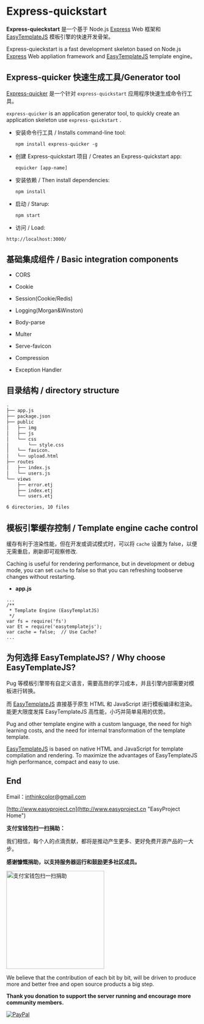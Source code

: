# Express-quickstart

**Express-quieckstart** 是一个基于 Node.js [Express](http://expressjs.com/ "Express - Node.js web application framework") Web 框架和 [EasyTemplateJS](https://github.com/ushelp/EasyTemplateJS "EasyTemplateJS")  模板引擎的快速开发骨架。

Express-quieckstart is a fast development skeleton based on Node.js [Express](http://expressjs.com/ "Express - Node.js web application framework") Web appliation framework and  [EasyTemplateJS](https://github.com/ushelp/EasyTemplateJS "EasyTemplateJS")  template engine。


## Express-quicker 快速生成工具/Generator tool

[Express-quicker](https://github.com/ushelp/Express-quicker "an application generator tool for Express-quicker")  是一个针对 `express-quickstart` 应用程序快速生成命令行工具。

`express-quicker`  is an application generator tool,  to quickly create an application skeleton use `express-quickstart` .

- 安装命令行工具 / Installs command-line tool:
	```
	npm install express-quicker -g
	```

- 创建 Express-quickstart 项目 / Creates an Express-quickstart app:
	```
	equicker [app-name]
	```

- 安装依赖 / Then install dependencies:
	```
	npm install
	```
	
- 启动 / Starup:
	```
	npm start
	```

- 访问 / Load:

 `http://localhost:3000/`


##  基础集成组件 / Basic integration components

- CORS

- Cookie

- Session(Cookie/Redis)

- Logging(Morgan&Winston)

- Body-parse

- Multer

- Serve-favicon

- Compression

- Exception Handler

## 目录结构 / directory structure

```sh
.
├── app.js
├── package.json
├── public
│   ├── img
│   ├── js
│   └── css
│       └── style.css
│   └── favicon.
│   └── upload.html
├── routes
│   ├── index.js
│   └── users.js
└── views
    ├── error.etj
    ├── index.etj
    └── users.etj

6 directories, 10 files
```


## 模板引擎缓存控制 / Template engine cache control

缓存有利于渲染性能，但在开发或调试模式时，可以将 `cache` 设置为 false，以便无需重启，刷新即可观察修改.

Caching is useful for rendering performance, but in development or debug mode, you can set `cache` to false so that you can refreshing toobserve changes without restarting.

- **app.js**

```JS
...
/**
 * Template Engine (EasyTemplatJS)
 */
var fs = require('fs')
var Et = require('easytemplatejs');
var cache = false;  // Use Cache?
...
```



## 为何选择 EasyTemplateJS? / Why choose EasyTemplateJS?

Pug 等模板引擎带有自定义语言，需要高昂的学习成本，并且引擎内部需要对模板进行转换。

而 [EasyTemplateJS](https://github.com/ushelp/EasyTemplateJS "EasyTemplateJS") 直接基于原生 HTML 和 JavaScript 进行模板编译和渲染。能更大限度发挥 EasyTemplateJS 高性能，小巧并简单易用的优势。

Pug and other template engine with a custom language, the need for high learning costs, and the need for internal transformation of the template template.

[EasyTemplateJS](https://github.com/ushelp/EasyTemplateJS "EasyTemplateJS") is based on native HTML and JavaScript for template compilation and rendering. To maximize the advantages of EasyTemplateJS high performance, compact and easy to use.



## End

Email：<inthinkcolor@gmail.com>

[http://www.easyproject.cn](http://www.easyproject.cn "EasyProject Home")


**支付宝钱包扫一扫捐助：**

我们相信，每个人的点滴贡献，都将是推动产生更多、更好免费开源产品的一大步。

**感谢慷慨捐助，以支持服务器运行和鼓励更多社区成员。**

<img alt="支付宝钱包扫一扫捐助" src="http://www.easyproject.cn/images/s.png"  title="支付宝钱包扫一扫捐助"  height="256" width="256"></img>



We believe that the contribution of each bit by bit, will be driven to produce more and better free and open source products a big step.

**Thank you donation to support the server running and encourage more community members.**

[![PayPal](http://www.easyproject.cn/images/paypaldonation5.jpg)](https://www.paypal.me/easyproject/10 "Make payments with PayPal - it's fast, free and secure!")

